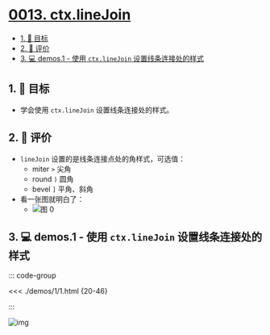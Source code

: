 # [0013. ctx.lineJoin](https://github.com/tnotesjs/TNotes.canvas/tree/main/notes/0013.%20ctx.lineJoin)

<!-- region:toc -->

- [1. 🎯 目标](#1--目标)
- [2. 🫧 评价](#2--评价)
- [3. 💻 demos.1 - 使用 `ctx.lineJoin` 设置线条连接处的样式](#3--demos1---使用-ctxlinejoin-设置线条连接处的样式)

<!-- endregion:toc -->

## 1. 🎯 目标

- 学会使用 `ctx.lineJoin` 设置线条连接处的样式。

## 2. 🫧 评价

- `lineJoin` 设置的是线条连接点处的角样式，可选值：
  - miter `>` 尖角
  - round `)` 圆角
  - bevel `]` 平角、斜角
- 看一张图就明白了：
  - ![图 0](https://cdn.jsdelivr.net/gh/tnotesjs/imgs@main/2025-08-18-20-14-47.png)

## 3. 💻 demos.1 - 使用 `ctx.lineJoin` 设置线条连接处的样式

::: code-group

<<< ./demos/1/1.html {20-46}

:::

![img](https://cdn.jsdelivr.net/gh/tnotesjs/imgs@main/2024-10-03-23-15-35.png)
